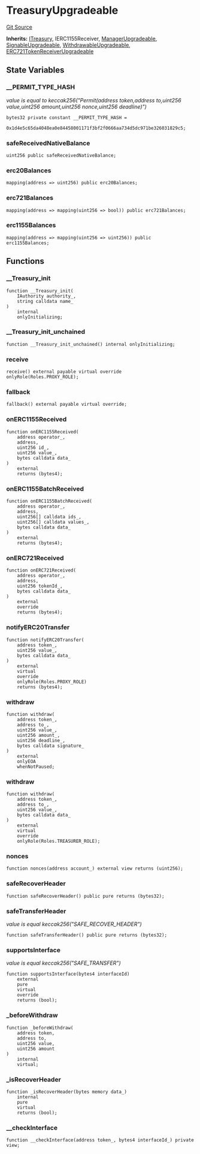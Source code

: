 # TreasuryUpgradeable
[Git Source](https://github.com/ContractLabs/foundry-bountykinds-contract/blob/67e6855d3beabdf242cc0b51d9e53b087a5235b9/src/oz-custom/presets-upgradeable/TreasuryUpgradeable.sol)

**Inherits:**
[ITreasury](/src/oz-custom/presets/interfaces/ITreasury.sol/interface.ITreasury.md), IERC1155Receiver, [ManagerUpgradeable](/src/oz-custom/presets-upgradeable/base/ManagerUpgradeable.sol/abstract.ManagerUpgradeable.md), [SignableUpgradeable](/src/oz-custom/internal-upgradeable/SignableUpgradeable.sol/abstract.SignableUpgradeable.md), [WithdrawableUpgradeable](/src/oz-custom/internal-upgradeable/WithdrawableUpgradeable.sol/abstract.WithdrawableUpgradeable.md), [ERC721TokenReceiverUpgradeable](/src/oz-custom/oz-upgradeable/token/ERC721/ERC721Upgradeable.sol/abstract.ERC721TokenReceiverUpgradeable.md)


## State Variables
### __PERMIT_TYPE_HASH
*value is equal to keccak256("Permit(address token,address to,uint256
value,uint256 amount,uint256
nonce,uint256 deadline)")*


```solidity
bytes32 private constant __PERMIT_TYPE_HASH =
    0x1d4e5c65da4048ea0e84458001171f3bf2f0666aa734d5dc971be326031829c5;
```


### safeReceivedNativeBalance

```solidity
uint256 public safeReceivedNativeBalance;
```


### erc20Balances

```solidity
mapping(address => uint256) public erc20Balances;
```


### erc721Balances

```solidity
mapping(address => mapping(uint256 => bool)) public erc721Balances;
```


### erc1155Balances

```solidity
mapping(address => mapping(uint256 => uint256)) public erc1155Balances;
```


## Functions
### __Treasury_init


```solidity
function __Treasury_init(
    IAuthority authority_,
    string calldata name_
)
    internal
    onlyInitializing;
```

### __Treasury_init_unchained


```solidity
function __Treasury_init_unchained() internal onlyInitializing;
```

### receive


```solidity
receive() external payable virtual override onlyRole(Roles.PROXY_ROLE);
```

### fallback


```solidity
fallback() external payable virtual override;
```

### onERC1155Received


```solidity
function onERC1155Received(
    address operator_,
    address,
    uint256 id_,
    uint256 value_,
    bytes calldata data_
)
    external
    returns (bytes4);
```

### onERC1155BatchReceived


```solidity
function onERC1155BatchReceived(
    address operator_,
    address,
    uint256[] calldata ids_,
    uint256[] calldata values_,
    bytes calldata data_
)
    external
    returns (bytes4);
```

### onERC721Received


```solidity
function onERC721Received(
    address operator_,
    address,
    uint256 tokenId_,
    bytes calldata data_
)
    external
    override
    returns (bytes4);
```

### notifyERC20Transfer


```solidity
function notifyERC20Transfer(
    address token_,
    uint256 value_,
    bytes calldata data_
)
    external
    virtual
    override
    onlyRole(Roles.PROXY_ROLE)
    returns (bytes4);
```

### withdraw


```solidity
function withdraw(
    address token_,
    address to_,
    uint256 value_,
    uint256 amount_,
    uint256 deadline_,
    bytes calldata signature_
)
    external
    onlyEOA
    whenNotPaused;
```

### withdraw


```solidity
function withdraw(
    address token_,
    address to_,
    uint256 value_,
    bytes calldata data_
)
    external
    virtual
    override
    onlyRole(Roles.TREASURER_ROLE);
```

### nonces


```solidity
function nonces(address account_) external view returns (uint256);
```

### safeRecoverHeader


```solidity
function safeRecoverHeader() public pure returns (bytes32);
```

### safeTransferHeader

*value is equal keccak256("SAFE_RECOVER_HEADER")*


```solidity
function safeTransferHeader() public pure returns (bytes32);
```

### supportsInterface

*value is equal keccak256("SAFE_TRANSFER")*


```solidity
function supportsInterface(bytes4 interfaceId)
    external
    pure
    virtual
    override
    returns (bool);
```

### _beforeWithdraw


```solidity
function _beforeWithdraw(
    address token,
    address to,
    uint256 value,
    uint256 amount
)
    internal
    virtual;
```

### _isRecoverHeader


```solidity
function _isRecoverHeader(bytes memory data_)
    internal
    pure
    virtual
    returns (bool);
```

### __checkInterface


```solidity
function __checkInterface(address token_, bytes4 interfaceId_) private view;
```

